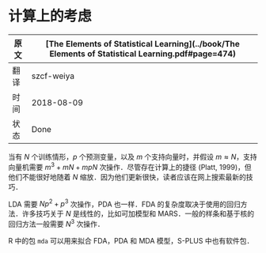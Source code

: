 # 计算上的考虑

| 原文   | [The Elements of Statistical Learning](../book/The Elements of Statistical Learning.pdf#page=474) |
| ---- | ---------------------------------------- |
| 翻译   | szcf-weiya                               |
| 时间   | 2018-08-09                   |
|状态 |Done|


当有 $N$ 个训练情形，$p$ 个预测变量，以及 $m$ 个支持向量时，并假设 $m\approx N$，支持向量机需要 $m^3+mN+mpN$ 次操作．尽管存在计算上的捷径 (Platt, 1999)，但他们不能很好地随着 $N$ 缩放．因为他们更新很快，读者应该在网上搜索最新的技巧．

LDA 需要 $Np^2+p^3$ 次操作，PDA 也一样．FDA 的复杂度取决于使用的回归方法．许多技巧关于 $N$ 是线性的，比如可加模型和 MARS．一般的样条和基于核的回归方法一般需要 $N^3$ 次操作．

R 中的包 `mda` 可以用来拟合 FDA，PDA 和 MDA 模型，S-PLUS 中也有软件包．

